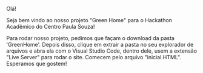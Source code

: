 Olá!

Seja bem vindo ao nosso projeto "Green Home" para o Hackathon Acadêmico do Centro Paula Souza!

Para rodar nosso projeto, pedimos que façam o download da pasta 'GreenHome'. Depois disso, clique em extrair a pasta no seu explorador de arquivos e abra ela com o Visual Studio Code, dentro dele, usem a extensão "Live Server" para rodar o site. Comecem pelo arquivo "inicial.HTML". Esperamos que gostem!
